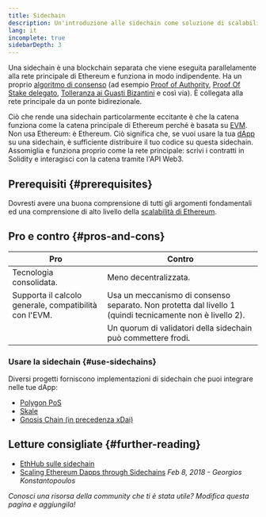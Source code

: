 ```yaml
---
title: Sidechain
description: Un'introduzione alle sidechain come soluzione di scalabilità, attualmente utilizzate dalla comunità Ethereum.
lang: it
incomplete: true
sidebarDepth: 3
---
```


Una sidechain è una blockchain separata che viene eseguita parallelamente alla rete principale di Ethereum e funziona in modo indipendente. Ha un proprio [algoritmo di consenso](/developers/docs/consensus-mechanisms/) (ad esempio [Proof of Authority](https://wikipedia.org/wiki/Proof_of_authority), [Proof Of Stake delegato](https://en.bitcoinwiki.org/wiki/DPoS), [Tolleranza ai Guasti Bizantini](https://decrypt.co/resources/byzantine-fault-tolerance-what-is-it-explained) e così via). È collegata alla rete principale da un ponte bidirezionale.

Ciò che rende una sidechain particolarmente eccitante è che la catena funziona come la catena principale di Ethereum perché è basata su [EVM](/developers/docs/evm/). Non usa Ethereum: è Ethereum. Ciò significa che, se vuoi usare la tua [dApp](/developers/docs/dapps/) su una sidechain, è sufficiente distribuire il tuo codice su questa sidechain. Assomiglia e funziona proprio come la rete principale: scrivi i contratti in Solidity e interagisci con la catena tramite l'API Web3.

## Prerequisiti {#prerequisites}

Dovresti avere una buona comprensione di tutti gli argomenti fondamentali ed una comprensione di alto livello della [scalabilità di Ethereum](/developers/docs/scaling/).

## Pro e contro {#pros-and-cons}

| Pro                                                    | Contro                                                                                                    |
| ------------------------------------------------------ | --------------------------------------------------------------------------------------------------------- |
| Tecnologia consolidata.                                | Meno decentralizzata.                                                                                     |
| Supporta il calcolo generale, compatibilità con l'EVM. | Usa un meccanismo di consenso separato. Non protetta dal livello 1 (quindi tecnicamente non è livello 2). |
|                                                        | Un quorum di validatori della sidechain può commettere frodi.                                             |

### Usare la sidechain {#use-sidechains}

Diversi progetti forniscono implementazioni di sidechain che puoi integrare nelle tue dApp:

- [Polygon PoS](https://polygon.technology/solutions/polygon-pos)
- [Skale](https://skale.network/)
- [Gnosis Chain (in precedenza xDai)](https://www.xdaichain.com/)

## Letture consigliate {#further-reading}

- [EthHub sulle sidechain](https://docs.ethhub.io/ethereum-roadmap/layer-2-scaling/sidechains/)
- [Scaling Ethereum Dapps through Sidechains](https://medium.com/loom-network/dappchains-scaling-ethereum-dapps-through-sidechains-f99e51fff447) _Feb 8, 2018 - Georgios Konstantopoulos_

_Conosci una risorsa della community che ti è stata utile? Modifica questa pagina e aggiungila!_
